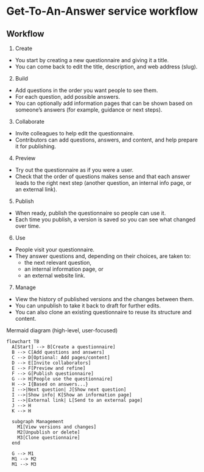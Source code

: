 # Get-To-An-Answer service workflow

## Workflow

1) Create
- You start by creating a new questionnaire and giving it a title.
- You can come back to edit the title, description, and web address (slug).

2) Build
- Add questions in the order you want people to see them.
- For each question, add possible answers.
- You can optionally add information pages that can be shown based on someone’s answers (for example, guidance or next steps).

3) Collaborate
- Invite colleagues to help edit the questionnaire.
- Contributors can add questions, answers, and content, and help prepare it for publishing.

4) Preview
- Try out the questionnaire as if you were a user.
- Check that the order of questions makes sense and that each answer leads to the right next step (another question, an internal info page, or an external link).

5) Publish
- When ready, publish the questionnaire so people can use it.
- Each time you publish, a version is saved so you can see what changed over time.

6) Use
- People visit your questionnaire.
- They answer questions and, depending on their choices, are taken to:
    - the next relevant question,
    - an internal information page, or
    - an external website link.
7) Manage
- View the history of published versions and the changes between them.
- You can unpublish to take it back to draft for further edits.
- You can also clone an existing questionnaire to reuse its structure and content.

Mermaid diagram (high-level, user-focused)

```mermaid
flowchart TB
  A[Start] --> B[Create a questionnaire]
  B --> C[Add questions and answers]
  C --> D[Optional: Add pages/content]
  D --> E[Invite collaborators]
  E --> F[Preview and refine]
  F --> G[Publish questionnaire]
  G --> H[People use the questionnaire]
  H --> I{Based on answers...}
  I -->|Next question| J[Show next question]
  I -->|Show info| K[Show an information page]
  I -->|External link| L[Send to an external page]
  J --> H
  K --> H

  subgraph Management
    M1[View versions and changes]
    M2[Unpublish or delete]
    M3[Clone questionnaire]
  end

  G --> M1
  M1 --> M2
  M1 --> M3
```